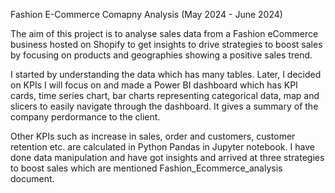 Fashion E-Commerce Comapny Analysis 
(May 2024 - June 2024)

The aim of this project is to analyse sales data from a Fashion eCommerce business hosted on Shopify to get insights to drive strategies to boost sales by focusing on products and geographies showing a positive sales trend. 

I started by understanding the data which has many tables. Later, I decided on KPIs I will focus on and made a Power BI dashboard which has KPI cards, time series chart, bar charts representing categorical data, map and slicers to easily navigate through the dashboard. It gives a summary of the company perdormance to the client.

Other KPIs such as increase in sales, order and customers, customer retention etc. are calculated in Python Pandas in Jupyter notebook. I have done data manipulation and have got insights and arrived at three strategies to boost sales which are mentioned Fashion_Ecommerce_analysis document. 


